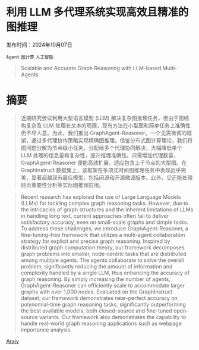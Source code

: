 # 利用 LLM 多代理系统实现高效且精准的图推理

发布时间：2024年10月07日

`Agent` `图计算` `人工智能`

> Scalable and Accurate Graph Reasoning with LLM-based Multi-Agents

# 摘要

> 近期研究尝试利用大型语言模型 (LLM) 解决复杂图推理任务，但由于图结构复杂及 LLM 处理长文本的局限，现有方法在小型图和简单任务上准确性仍不尽人意。为此，我们推出 GraphAgent-Reasoner，一个无需微调的框架，通过多代理协作策略实现精确图推理。借鉴分布式图计算理论，我们将图问题分解为节点级小任务，分配给多个代理协同解决，大幅降低单个 LLM 处理的信息量和复杂性，提升推理准确性。只需增加代理数量，GraphAgent-Reasoner 便能高效扩展，适应包含上千节点的大型图。在 GraphInstruct 数据集上，该框架在多项式时间图推理任务中表现近乎完美，显著超越现有最佳模型，包括闭源和开源微调版本。此外，它还能处理网页重要性分析等实际图推理应用。

> Recent research has explored the use of Large Language Models (LLMs) for tackling complex graph reasoning tasks. However, due to the intricacies of graph structures and the inherent limitations of LLMs in handling long text, current approaches often fail to deliver satisfactory accuracy, even on small-scale graphs and simple tasks. To address these challenges, we introduce GraphAgent-Reasoner, a fine-tuning-free framework that utilizes a multi-agent collaboration strategy for explicit and precise graph reasoning. Inspired by distributed graph computation theory, our framework decomposes graph problems into smaller, node-centric tasks that are distributed among multiple agents. The agents collaborate to solve the overall problem, significantly reducing the amount of information and complexity handled by a single LLM, thus enhancing the accuracy of graph reasoning. By simply increasing the number of agents, GraphAgent-Reasoner can efficiently scale to accommodate larger graphs with over 1,000 nodes. Evaluated on the GraphInstruct dataset, our framework demonstrates near-perfect accuracy on polynomial-time graph reasoning tasks, significantly outperforming the best available models, both closed-source and fine-tuned open-source variants. Our framework also demonstrates the capability to handle real-world graph reasoning applications such as webpage importance analysis.

[Arxiv](https://arxiv.org/abs/2410.05130)